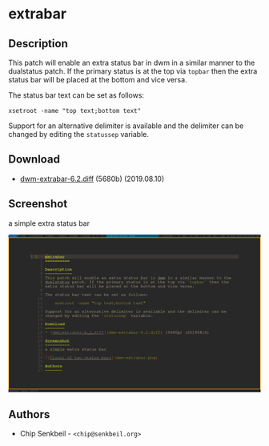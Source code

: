 extrabar
==========

Description
-----------
This patch will enable an extra status bar in dwm in a similar manner to the
dualstatus patch. If the primary status is at the top via `topbar` then the
extra status bar will be placed at the bottom and vice versa.

The status bar text can be set as follows:

	xsetroot -name "top text;bottom text"

Support for an alternative delimiter is available and the delimiter can be
changed by editing the `statussep` variable.

Download
--------
* [dwm-extrabar-6.2.diff](dwm-extrabar-6.2.diff) (5680b) (2019.08.10)

Screenshot
----------
a simple extra status bar

![Visual of two status bars](dwm-extrabar.png)

Authors
-------
* Chip Senkbeil - `<chip@senkbeil.org>`
